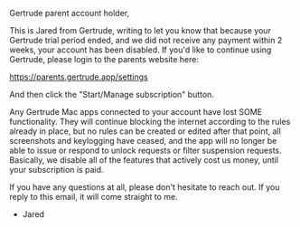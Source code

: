 Gertrude parent account holder,

This is Jared from Gertrude, writing to let you know that because your Gertrude trial
period ended, and we did not receive any payment within 2 weeks, your account has been
disabled. If you'd like to continue using Gertrude, please login to the parents website
here:

https://parents.gertrude.app/settings

And then click the "Start/Manage subscription" button.

Any Gertrude Mac apps connected to your account have lost SOME functionality. They will
continue blocking the internet according to the rules already in place, but no rules can
be created or edited after that point, all screenshots and keylogging have ceased, and the
app will no longer be able to issue or respond to unlock requests or filter suspension
requests. Basically, we disable all of the features that actively cost us money, until
your subscription is paid.

If you have any questions at all, please don't hesitate to reach out. If you reply to this
email, it will come straight to me.

- Jared
